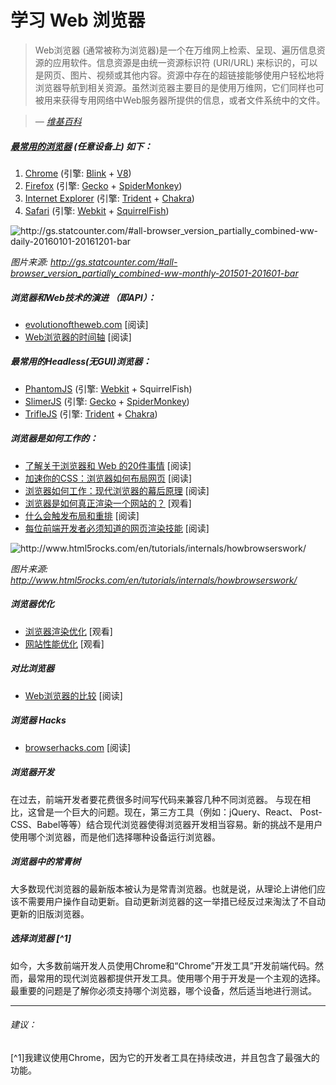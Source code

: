 # 学习 Web 浏览器

> Web浏览器 (通常被称为浏览器)是一个在万维网上检索、呈现、遍历信息资源的应用软件。信息资源是由统一资源标识符 (URI/URL) 来标识的，可以是网页、图片、视频或其他内容。资源中存在的超链接能够使用户轻松地将浏览器导航到相关资源。虽然浏览器主要目的是使用万维网，它们同样也可被用来获得专用网络中Web服务器所提供的信息，或者文件系统中的文件。

><cite>&#8212; [维基百科](https://en.wikipedia.org/wiki/Web_browser)</cite>


##### [最常用的浏览器](https://www.sitepoint.com/browser-trends-september-2016-browser-wars/) (任意设备上) 如下：

1. [Chrome](http://www.google.com/chrome/) (引擎: [Blink](https://en.wikipedia.org/wiki/Blink_%28layout_engine%29) + [V8](https://en.wikipedia.org/wiki/V8_%28JavaScript_engine%29))
2. [Firefox](https://www.mozilla.org/en-US/firefox/new/) (引擎: [Gecko](https://en.wikipedia.org/wiki/Gecko_%28software%29) + [SpiderMonkey](https://en.wikipedia.org/wiki/SpiderMonkey_%28software%29))
3. [Internet Explorer](http://windows.microsoft.com/en-us/internet-explorer/download-ie) (引擎: [Trident](https://en.wikipedia.org/wiki/Trident_%28layout_engine%29) + [Chakra](https://en.wikipedia.org/wiki/Chakra_%28JScript_engine%29))
4. [Safari](https://www.apple.com/safari/) (引擎: [Webkit](https://en.wikipedia.org/wiki/WebKit) + [SquirrelFish](https://trac.webkit.org/wiki/SquirrelFish))

![](../images/statcounter.png "http://gs.statcounter.com/#all-browser_version_partially_combined-ww-daily-20160101-20161201-bar")

<cite>图片来源: <a href="http://gs.statcounter.com/#all-browser_version_partially_combined-ww-daily-20160101-20161201-bar">http://gs.statcounter.com/#all-browser_version_partially_combined-ww-monthly-201501-201601-bar</a></cite>

##### 浏览器和Web技术的演进 （即API）：

* [evolutionoftheweb.com](http://www.evolutionoftheweb.com/) [阅读]
* [Web浏览器的时间轴](https://en.wikipedia.org/wiki/Timeline_of_web_browsers) [阅读]

##### 最常用的Headless(无GUI)浏览器：

* [PhantomJS](http://phantomjs.org/) (引擎: [Webkit](https://en.wikipedia.org/wiki/WebKit) + SquirrelFish)
* [SlimerJS](http://slimerjs.org/) (引擎: [Gecko](https://en.wikipedia.org/wiki/Gecko_%28software%29) + [SpiderMonkey](https://en.wikipedia.org/wiki/SpiderMonkey_%28software%29))
* [TrifleJS](http://triflejs.org/) (引擎: [Trident](https://en.wikipedia.org/wiki/Trident_%28layout_engine%29) + [Chakra](https://en.wikipedia.org/wiki/Chakra_%28JScript_engine%29))

##### 浏览器是如何工作的：

* [了解关于浏览器和 Web 的20件事情](http://www.20thingsilearned.com/en-US/foreword/1) [阅读]
* [加速你的CSS：浏览器如何布局网页](http://dbaron.org/talks/2012-03-11-sxsw/master.xhtml) [阅读]
* [浏览器如何工作：现代浏览器的幕后原理](http://www.html5rocks.com/en/tutorials/internals/howbrowserswork/) [阅读]
* [浏览器是如何真正渲染一个网站的？](https://www.youtube.com/watch?v=SmE4OwHztCc) [观看]
* [什么会触发布局和重排](https://gist.github.com/paulirish/5d52fb081b3570c81e3a) [阅读]
* [每位前端开发者必须知道的网页渲染技能](http://frontendbabel.info/articles/webpage-rendering-101/) [阅读]

![](../images/browsers-work.png "http://www.html5rocks.com/en/tutorials/internals/howbrowserswork/")

<cite>图片来源: <a href="http://www.html5rocks.com/en/tutorials/internals/howbrowserswork/">http://www.html5rocks.com/en/tutorials/internals/howbrowserswork/</a></cite>

##### 浏览器优化

* [浏览器渲染优化](https://www.udacity.com/course/browser-rendering-optimization--ud860) [观看]
* [网站性能优化](https://www.udacity.com/course/website-performance-optimization--ud884) [观看]

##### 对比浏览器

* [Web浏览器的比较](https://en.wikipedia.org/wiki/Comparison_of_web_browsers) [阅读]

##### 浏览器 Hacks

* [browserhacks.com](http://browserhacks.com/) [阅读]

##### 浏览器开发

在过去，前端开发者要花费很多时间写代码来兼容几种不同浏览器。 与现在相比，这曾是一个巨大的问题。现在，第三方工具（例如：jQuery、React、 Post-CSS、Babel等等）结合现代浏览器使得浏览器开发相当容易。新的挑战不是用户使用哪个浏览器，而是他们选择哪种设备运行浏览器。

##### 浏览器中的常青树

大多数现代浏览器的最新版本被认为是常青浏览器。也就是说，从理论上讲他们应该不需要用户操作自动更新。自动更新浏览器的这一举措已经反过来淘汰了不自动更新的旧版浏览器。

##### 选择浏览器 [^1]

如今，大多数前端开发人员使用Chrome和“Chrome”开发工具”开发前端代码。然而，最常用的现代浏览器都提供开发工具。使用哪个用于开发是一个主观的选择。最重要的问题是了解你必须支持哪个浏览器，哪个设备，然后适当地进行测试。

***

###### 建议：

[^1]我建议使用Chrome，因为它的开发者工具在持续改进，并且包含了最强大的功能。

























